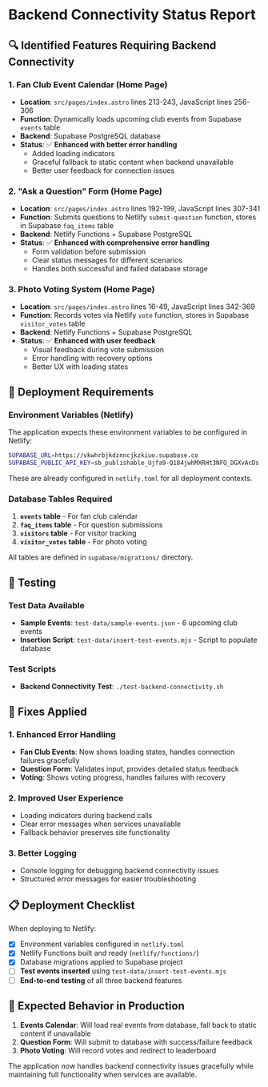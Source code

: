 # Backend Connectivity Status Report

## 🔍 Identified Features Requiring Backend Connectivity

### 1. **Fan Club Event Calendar** (Home Page)
- **Location**: `src/pages/index.astro` lines 213-243, JavaScript lines 256-306
- **Function**: Dynamically loads upcoming club events from Supabase `events` table
- **Backend**: Supabase PostgreSQL database
- **Status**: ✅ **Enhanced with better error handling**
  - Added loading indicators
  - Graceful fallback to static content when backend unavailable
  - Better user feedback for connection issues

### 2. **"Ask a Question" Form** (Home Page)  
- **Location**: `src/pages/index.astro` lines 192-199, JavaScript lines 307-341
- **Function**: Submits questions to Netlify `submit-question` function, stores in Supabase `faq_items` table
- **Backend**: Netlify Functions + Supabase PostgreSQL
- **Status**: ✅ **Enhanced with comprehensive error handling**
  - Form validation before submission
  - Clear status messages for different scenarios
  - Handles both successful and failed database storage

### 3. **Photo Voting System** (Home Page)
- **Location**: `src/pages/index.astro` lines 16-49, JavaScript lines 342-369  
- **Function**: Records votes via Netlify `vote` function, stores in Supabase `visitor_votes` table
- **Backend**: Netlify Functions + Supabase PostgreSQL
- **Status**: ✅ **Enhanced with user feedback**
  - Visual feedback during vote submission
  - Error handling with recovery options
  - Better UX with loading states

## 🚀 Deployment Requirements

### Environment Variables (Netlify)
The application expects these environment variables to be configured in Netlify:

```bash
SUPABASE_URL=https://vkwhrbjkdznncjkzkiuo.supabase.co
SUPABASE_PUBLIC_API_KEY=sb_publishable_Ujfa9-Q184jwhMXRHt3NFQ_DGXvAcDs
```

These are already configured in `netlify.toml` for all deployment contexts.

### Database Tables Required

1. **`events` table** - For fan club calendar
2. **`faq_items` table** - For question submissions  
3. **`visitors` table** - For visitor tracking
4. **`visitor_votes` table** - For photo voting

All tables are defined in `supabase/migrations/` directory.

## 🧪 Testing

### Test Data Available
- **Sample Events**: `test-data/sample-events.json` - 6 upcoming club events
- **Insertion Script**: `test-data/insert-test-events.mjs` - Script to populate database

### Test Scripts
- **Backend Connectivity Test**: `./test-backend-connectivity.sh`

## 🔧 Fixes Applied

### 1. Enhanced Error Handling
- **Fan Club Events**: Now shows loading states, handles connection failures gracefully
- **Question Form**: Validates input, provides detailed status feedback
- **Voting**: Shows voting progress, handles failures with recovery

### 2. Improved User Experience  
- Loading indicators during backend calls
- Clear error messages when services unavailable
- Fallback behavior preserves site functionality

### 3. Better Logging
- Console logging for debugging backend connectivity issues
- Structured error messages for easier troubleshooting

## 📋 Deployment Checklist

When deploying to Netlify:

- [x] Environment variables configured in `netlify.toml`
- [x] Netlify Functions built and ready (`netlify/functions/`)
- [x] Database migrations applied to Supabase project
- [ ] **Test events inserted** using `test-data/insert-test-events.mjs`
- [ ] **End-to-end testing** of all three backend features

## 🎯 Expected Behavior in Production

1. **Events Calendar**: Will load real events from database, fall back to static content if unavailable
2. **Question Form**: Will submit to database with success/failure feedback
3. **Photo Voting**: Will record votes and redirect to leaderboard

The application now handles backend connectivity issues gracefully while maintaining full functionality when services are available.